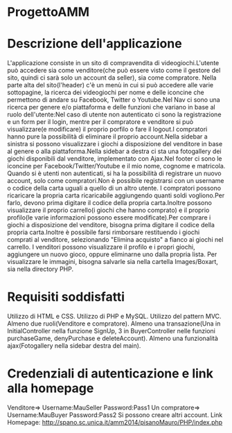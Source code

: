 ProgettoAMM
===========

Descrizione dell'applicazione
===========

L'applicazione consiste in un sito di compravendita di videogiochi.L'utente può accedere sia come venditore(che può essere visto come il gestore del sito, quindi ci sarà solo un account da seller), sia come compratore.
Nella parte alta del sito(l'header) c'è un menù in cui si può accedere alle varie sottopagine, la ricerca dei videogiochi per nome e delle iconcine che permettono di andare su Facebook, Twitter o Youtube.Nel Nav ci sono una ricerca per genere e/o piattaforma e delle funzioni che variano in base al ruolo dell'utente:Nel caso di utente non autenticato ci sono la registrazione e un form per il login, mentre per il compratore e venditore si può visualizzare(e modificare) il proprio porfilo o fare il logout.I compratori hanno pure la possibilità di eliminare il proprio account.Nella sidebar a sinistra si possono visualizzare i giochi a disposizione del venditore in base al genere o alla piattaforma.Nella sidebar a destra ci sta una fotogallery dei giochi disponibili dal venditore, implementato con Ajax.Nel footer ci sono le iconcine per Facebook/Twitter/Youtube e il mio nome, cognome e matricola.
Quando si è utenti non autenticati, si ha la possibilità di registrare un nuovo account, solo come compratori.Non è possibile registrarsi con un username o codice della carta uguali a quello di un altro utente.
I compratori possono ricaricare la propria carta ricaricabile aggiungendo quanti soldi vogliono.Per farlo, devono prima digitare il codice della propria carta.Inoltre possono visualizzare il proprio carrello(i giochi che hanno comprato) e il proprio profilo(le varie informazioni possono essere modificate).Per comprare i giochi a disposizione del venditore, bisogna prima digitare il codice della propria carta.Inoltre è possibile farsi rimborsare restituendo i giochi comprati al venditore, selezionando "Elimina acquisto" a fianco ai giochi nel carrello.
I venditori possono visualizzare il profilo e i propri giochi, aggiungere un nuovo gioco, oppure eliminarne uno dalla propria lista.
Per visualizzare le immagini, bisogna salvarle sia nella cartella Images/Boxart, sia nella directory PHP.


Requisiti soddisfatti
===========

Utilizzo di HTML e CSS.
Utilizzo di PHP e MySQL.
Utilizzo del pattern MVC.
Almeno due ruoli(Venditore e compratore).
Almeno una transazione(Una in InitialController nella funzione SignUp, 3 in BuyerController nelle funzioni purchaseGame, denyPurchase e deleteAccount).
Almeno una funzionalità ajax(Fotogallery nella sidebar destra del main).


Credenziali di autenticazione e link alla homepage
===========

Venditore=>	Username:MauSeller	Password:Pass1
Un compratore=>	Username:MauBuyer	Password:Pass2		Si possono creare altri account.
Link Homepage:	http://spano.sc.unica.it/amm2014/pisanoMauro/PHP/index.php
